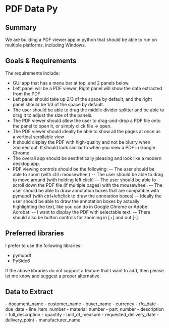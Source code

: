 # PDF Data Py

## Summary
We are building a PDF viewer app in python that should be able to run on multiple platforms, including Windows.

## Goals & Requirements
The requirements include:
- GUI app that has a menu bar at top, and 2 panels below.
- Left panel will be a PDF viewer, Right panel will show the data extracted from the PDF
- Left panel should take up 2/3 of the space by default, and the right panel should be 1/3 of the space by default.
- The user should be able to drag the middle divider splitter and be able to drag it to adjust the size of the panels.
- The PDF viewer should allow the user to drag-and-drop a PDF file onto the panel to open it, or simply click file -> open.
- The PDF viewer should ideally be able to show all the pages at once as a vertical scrollable view
- It should display the PDF with high-quality and not be blurry when zoomed out. It should look similar to when you view a PDF in Google Chrome.
- The overall app should be aesthetically pleasing and look like a modern desktop app.
- PDF viewing controls should be the following:
-- The user should be able to zoom (with ctrl+mousewheel)
-- The user should be able to drag to move around (with holding left click)
-- The user should be able to scroll down the PDF file (if multiple pages) with the mousewheel.
-- The user should be able to draw annotation boxes that are compatible with pymupdf (with ctrl+leftclick to draw the annotation boxes)
-- Ideally the user should be able to draw the annotation boxes by actually highlighting the text, like you can do in Google Chrome or Adobe Acrobat.
-- I want to display the PDF with selectable text. 
-- There should also be button controls for zooming in [+] and out [-].

## Preferred libraries
I prefer to use the following libraries:
- pymupdf
- PySide6

If the above libraries do not support a feature that I want to add, then please let me know and suggest a proper alternative. 

## Data to Extract
<data to extract>
<meta data>
- document_name
- customer_name
- buyer_name
- currency
- rfq_date
- due_date
</meta data>

<line item data>
- line_item_number
- material_number
- part_number
- description
- full_description
- quantity
- unit_of_measure
- requested_delivery_date
- delivery_point
- manufacturer_name
</line item data>
</data to extract>

